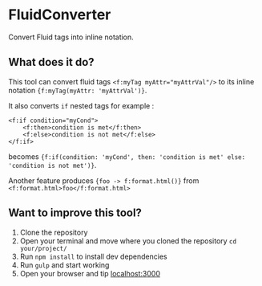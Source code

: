 # FluidConverter #
Convert Fluid tags into inline notation.

## What does it do? ##
This tool can convert fluid tags ```<f:myTag myAttr="myAttrVal"/>``` to its inline notation ```{f:myTag(myAttr: 'myAttrVal')}```. 

It also converts `if` nested tags for example :

```
<f:if condition="myCond">
    <f:then>condition is met</f:then>
    <f:else>condition is not met</f:else>
</f:if>
``` 

becomes ```{f:if(condition: 'myCond', then: 'condition is met' else: 'condition is not met')}```.

Another feature produces ```{foo -> f:format.html()}``` from ```<f:format.html>foo</f:format.html>```

## Want to improve this tool? ##
1. Clone the repository
2. Open your terminal and move where you cloned the repository ```cd your/project/```
3. Run ```npm install``` to install dev dependencies
4. Run  ```gulp``` and start working
5. Open your browser and tip [localhost:3000](localhost:3000)
